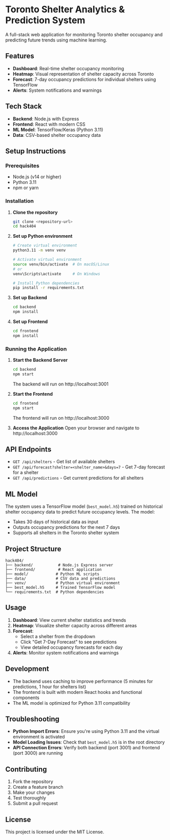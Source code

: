 # Toronto Shelter Analytics & Prediction System

A full-stack web application for monitoring Toronto shelter occupancy and predicting future trends using machine learning.

## Features

- **Dashboard**: Real-time shelter occupancy monitoring
- **Heatmap**: Visual representation of shelter capacity across Toronto
- **Forecast**: 7-day occupancy predictions for individual shelters using TensorFlow
- **Alerts**: System notifications and warnings

## Tech Stack

- **Backend**: Node.js with Express
- **Frontend**: React with modern CSS
- **ML Model**: TensorFlow/Keras (Python 3.11)
- **Data**: CSV-based shelter occupancy data

## Setup Instructions

### Prerequisites

- Node.js (v14 or higher)
- Python 3.11
- npm or yarn

### Installation

1. **Clone the repository**
   ```bash
   git clone <repository-url>
   cd hack404
   ```

2. **Set up Python environment**
   ```bash
   # Create virtual environment
   python3.11 -m venv venv
   
   # Activate virtual environment
   source venv/bin/activate  # On macOS/Linux
   # or
   venv\Scripts\activate     # On Windows
   
   # Install Python dependencies
   pip install -r requirements.txt
   ```

3. **Set up Backend**
   ```bash
   cd backend
   npm install
   ```

4. **Set up Frontend**
   ```bash
   cd frontend
   npm install
   ```

### Running the Application

1. **Start the Backend Server**
   ```bash
   cd backend
   npm start
   ```
   The backend will run on http://localhost:3001

2. **Start the Frontend**
   ```bash
   cd frontend
   npm start
   ```
   The frontend will run on http://localhost:3000

3. **Access the Application**
   Open your browser and navigate to http://localhost:3000

## API Endpoints

- `GET /api/shelters` - Get list of available shelters
- `GET /api/forecast?shelter=<shelter_name>&days=7` - Get 7-day forecast for a shelter
- `GET /api/predictions` - Get current predictions for all shelters

## ML Model

The system uses a TensorFlow model (`best_model.h5`) trained on historical shelter occupancy data to predict future occupancy levels. The model:

- Takes 30 days of historical data as input
- Outputs occupancy predictions for the next 7 days
- Supports all shelters in the Toronto shelter system

## Project Structure

```
hack404/
├── backend/           # Node.js Express server
├── frontend/          # React application
├── model/            # Python ML scripts
├── data/             # CSV data and predictions
├── venv/             # Python virtual environment
├── best_model.h5     # Trained TensorFlow model
└── requirements.txt  # Python dependencies
```

## Usage

1. **Dashboard**: View current shelter statistics and trends
2. **Heatmap**: Visualize shelter capacity across different areas
3. **Forecast**: 
   - Select a shelter from the dropdown
   - Click "Get 7-Day Forecast" to see predictions
   - View detailed occupancy forecasts for each day
4. **Alerts**: Monitor system notifications and warnings

## Development

- The backend uses caching to improve performance (5 minutes for predictions, 1 hour for shelters list)
- The frontend is built with modern React hooks and functional components
- The ML model is optimized for Python 3.11 compatibility

## Troubleshooting

- **Python Import Errors**: Ensure you're using Python 3.11 and the virtual environment is activated
- **Model Loading Issues**: Check that `best_model.h5` is in the root directory
- **API Connection Errors**: Verify both backend (port 3001) and frontend (port 3000) are running

## Contributing

1. Fork the repository
2. Create a feature branch
3. Make your changes
4. Test thoroughly
5. Submit a pull request

## License

This project is licensed under the MIT License. 